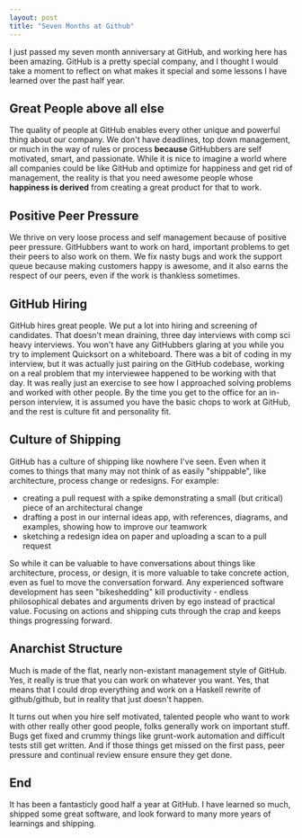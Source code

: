 ```yaml
---
layout: post
title: "Seven Months at Github"
---
```


I just passed my seven month anniversary at GitHub, and working here has been amazing.
GitHub is a pretty special company, and I thought I would take a moment to reflect on what makes 
it special and some lessons I have learned over the past half year. 

## Great People above all else

The quality of people at GitHub enables every other unique and powerful thing
about our company.  We don't have deadlines, top down management, or much in the way of
rules or process **because** GitHubbers are self motivated, smart, and
passionate.  While it is nice to imagine a world where all companies could be
like GitHub and optimize for happiness and get rid of management, the reality is that you
need awesome people whose **happiness is derived** from creating a great product for that
to work.

## Positive Peer Pressure

We thrive on very loose process and self management because of positive peer pressure.
GitHubbers want to work on hard, important problems to get their peers to also work on them.
We fix nasty bugs and work the support queue because making customers happy is awesome, and it also
earns the respect of our peers, even if the work is thankless sometimes.  

## GitHub Hiring

GitHub hires great people.  We put a lot into hiring and screening of
candidates.  That doesn't mean draining, three day interviews with 
comp sci heavy interviews.  You won't have any GitHubbers glaring at you while you try to implement 
Quicksort on a whiteboard.  There was a bit of coding in my interview, but it
was actually just pairing on the GitHub codebase, working on a real
problem that my interviewee happened to be working with that day.  It was really
just an exercise to see how I approached solving problems and worked with
other people.  By the time you get to the office for an in-person interview,
it is assumed you have the basic chops to work at GitHub, and the rest is culture fit and
personality fit.

## Culture of Shipping

GitHub has a culture of shipping like nowhere I've seen.
Even when it comes to things that many may not think of as easily
"shippable", like architecture, process change or redesigns.  For example:

* creating a pull request with a spike demonstrating a small (but critical) piece of an
  architectural change
* drafting a post in our internal ideas app, with references, diagrams, and examples,
  showing how to improve our teamwork
* sketching a redesign idea on paper and uploading a scan to a pull request

So while it can be valuable to have conversations about things like
architecture, process, or design, it is more valuable to take concrete action,
even as fuel to move the conversation forward.  Any experienced software
development has seen "bikeshedding" kill productivity - endless philosophical debates and 
arguments driven by ego instead of practical value.  Focusing on actions and
shipping cuts through the crap and keeps things progressing forward.

## Anarchist Structure

Much is made of the flat, nearly non-existant management style of GitHub. Yes, it really is true that you can work on whatever you want. 
Yes, that means that I could drop everything and work on a Haskell
rewrite of github/github, but in reality that just doesn't happen.  

It turns out when you hire self motivated, talented people who want to work with other
really other good people, folks generally work on important stuff.  Bugs get
fixed and crummy things like grunt-work automation and difficult tests still
get written. And if those things get missed on the first pass, peer pressure and 
continual review ensure ensure they get done.

## End

It has been a fantasticly good half a year at GitHub.  I have learned so much, shipped some
great software, and look forward to many more years of learnings and shipping.
